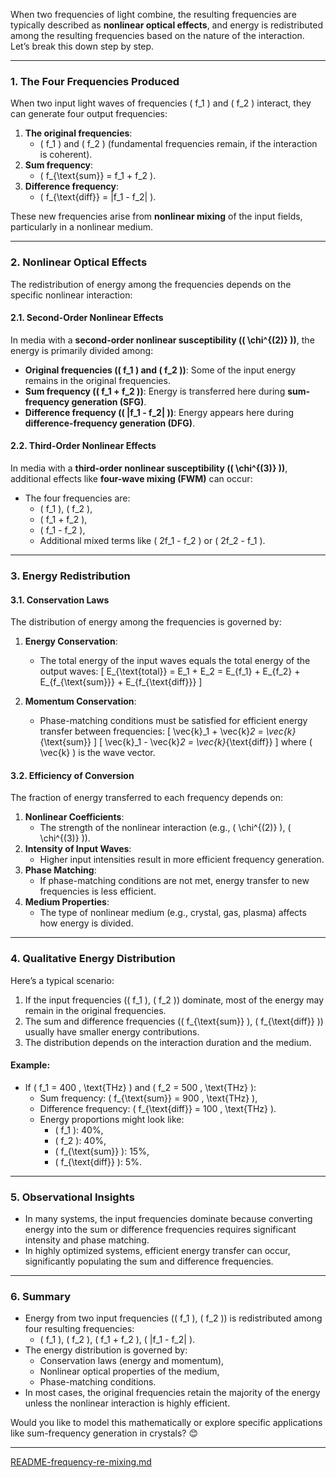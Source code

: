 When two frequencies of light combine, the resulting frequencies are typically described as **nonlinear optical effects**, and energy is redistributed among the resulting frequencies based on the nature of the interaction. Let’s break this down step by step.

---

### **1. The Four Frequencies Produced**
When two input light waves of frequencies \( f_1 \) and \( f_2 \) interact, they can generate four output frequencies:
1. **The original frequencies**:
   - \( f_1 \) and \( f_2 \) (fundamental frequencies remain, if the interaction is coherent).
2. **Sum frequency**:
   - \( f_{\text{sum}} = f_1 + f_2 \).
3. **Difference frequency**:
   - \( f_{\text{diff}} = |f_1 - f_2| \).

These new frequencies arise from **nonlinear mixing** of the input fields, particularly in a nonlinear medium.

---

### **2. Nonlinear Optical Effects**
The redistribution of energy among the frequencies depends on the specific nonlinear interaction:

#### **2.1. Second-Order Nonlinear Effects**
In media with a **second-order nonlinear susceptibility (\( \chi^{(2)} \))**, the energy is primarily divided among:
- **Original frequencies (\( f_1 \) and \( f_2 \))**: Some of the input energy remains in the original frequencies.
- **Sum frequency (\( f_1 + f_2 \))**: Energy is transferred here during **sum-frequency generation (SFG)**.
- **Difference frequency (\( |f_1 - f_2| \))**: Energy appears here during **difference-frequency generation (DFG)**.

#### **2.2. Third-Order Nonlinear Effects**
In media with a **third-order nonlinear susceptibility (\( \chi^{(3)} \))**, additional effects like **four-wave mixing (FWM)** can occur:
- The four frequencies are:
  - \( f_1 \), \( f_2 \),
  - \( f_1 + f_2 \),
  - \( f_1 - f_2 \),
  - Additional mixed terms like \( 2f_1 - f_2 \) or \( 2f_2 - f_1 \).

---

### **3. Energy Redistribution**
#### **3.1. Conservation Laws**
The distribution of energy among the frequencies is governed by:
1. **Energy Conservation**:
   - The total energy of the input waves equals the total energy of the output waves:
     \[
     E_{\text{total}} = E_1 + E_2 = E_{f_1} + E_{f_2} + E_{f_{\text{sum}}} + E_{f_{\text{diff}}}
     \]

2. **Momentum Conservation**:
   - Phase-matching conditions must be satisfied for efficient energy transfer between frequencies:
     \[
     \vec{k}_1 + \vec{k}_2 = \vec{k}_{\text{sum}}
     \]
     \[
     \vec{k}_1 - \vec{k}_2 = \vec{k}_{\text{diff}}
     \]
     where \( \vec{k} \) is the wave vector.

#### **3.2. Efficiency of Conversion**
The fraction of energy transferred to each frequency depends on:
1. **Nonlinear Coefficients**:
   - The strength of the nonlinear interaction (e.g., \( \chi^{(2)} \), \( \chi^{(3)} \)).
2. **Intensity of Input Waves**:
   - Higher input intensities result in more efficient frequency generation.
3. **Phase Matching**:
   - If phase-matching conditions are not met, energy transfer to new frequencies is less efficient.
4. **Medium Properties**:
   - The type of nonlinear medium (e.g., crystal, gas, plasma) affects how energy is divided.

---

### **4. Qualitative Energy Distribution**
Here’s a typical scenario:
1. If the input frequencies (\( f_1 \), \( f_2 \)) dominate, most of the energy may remain in the original frequencies.
2. The sum and difference frequencies (\( f_{\text{sum}} \), \( f_{\text{diff}} \)) usually have smaller energy contributions.
3. The distribution depends on the interaction duration and the medium.

#### Example:
- If \( f_1 = 400 \, \text{THz} \) and \( f_2 = 500 \, \text{THz} \):
  - Sum frequency: \( f_{\text{sum}} = 900 \, \text{THz} \),
  - Difference frequency: \( f_{\text{diff}} = 100 \, \text{THz} \).
  - Energy proportions might look like:
    - \( f_1 \): 40%,
    - \( f_2 \): 40%,
    - \( f_{\text{sum}} \): 15%,
    - \( f_{\text{diff}} \): 5%.

---

### **5. Observational Insights**
- In many systems, the input frequencies dominate because converting energy into the sum or difference frequencies requires significant intensity and phase matching.
- In highly optimized systems, efficient energy transfer can occur, significantly populating the sum and difference frequencies.

---

### **6. Summary**
- Energy from two input frequencies (\( f_1 \), \( f_2 \)) is redistributed among four resulting frequencies:
  - \( f_1 \), \( f_2 \), \( f_1 + f_2 \), \( |f_1 - f_2| \).
- The energy distribution is governed by:
  - Conservation laws (energy and momentum),
  - Nonlinear optical properties of the medium,
  - Phase-matching conditions.
- In most cases, the original frequencies retain the majority of the energy unless the nonlinear interaction is highly efficient.

Would you like to model this mathematically or explore specific applications like sum-frequency generation in crystals? 😊


---

[README-frequency-re-mixing.md](https://t2m.io/Y8XqnNY)
